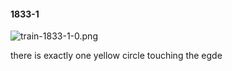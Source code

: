 #### 1833-1
![train-1833-1-0.png](https://github.com/lil-lab/nlvr/raw/master/nlvr/train/images/28/train-1833-1-0.png "train-1833-1-0.png")

there is exactly one yellow circle touching the egde